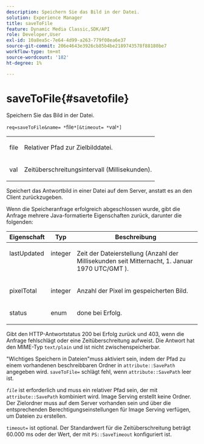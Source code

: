 ```yaml
---
description: Speichern Sie das Bild in der Datei.
solution: Experience Manager
title: saveToFile
feature: Dynamic Media Classic,SDK/API
role: Developer,User
exl-id: 10a8ea5c-7e64-4d99-a263-779f08ea6e37
source-git-commit: 206e4643e3926cb85b4be2189743578f88180be7
workflow-type: tm+mt
source-wordcount: '182'
ht-degree: 1%

---
```


# saveToFile{#savetofile}

Speichern Sie das Bild in der Datei.

`req=saveToFile&name= *`file`*[&timeout= *`val`*]`

<table id="simpletable_5674FD9655FE4CDDB0E5DC8655890A66"> 
 <tr class="strow"> 
  <td class="stentry"> <p><span class="varname"> file</span> </p> </td> 
  <td class="stentry"> <p>Relativer Pfad zur Zielbilddatei. </p></td> 
 </tr> 
 <tr class="strow"> 
  <td class="stentry"> <p><span class="varname"> val</span> </p></td> 
  <td class="stentry"> <p>Zeitüberschreitungsintervall (Millisekunden). </p></td> 
 </tr> 
</table>

Speichert das Antwortbild in einer Datei auf dem Server, anstatt es an den Client zurückzugeben.

Wenn die Speicheranfrage erfolgreich abgeschlossen wurde, gibt die Anfrage mehrere Java-formatierte Eigenschaften zurück, darunter die folgenden:

<table id="table_8BA8F75A0B7241BAB9B4359F97C21137"> 
 <thead> 
  <tr> 
   <th class="entry"> <b> Eigenschaft</b> </th> 
   <th class="entry"> <b> Typ</b> </th> 
   <th class="entry"> <b> Beschreibung</b> </th> 
  </tr> 
 </thead>
 <tbody> 
  <tr valign="top"> 
   <td> <p> <span class="codeph"> lastUpdated</span> </p> </td> 
   <td> <p> integer </p> </td> 
   <td> <p>Zeit der Dateierstellung (Anzahl der Millisekunden seit Mitternacht, 1. Januar 1970 UTC/GMT ). </p> </td> 
  </tr> 
  <tr valign="top"> 
   <td> <p> <span class="codeph"> pixelTotal</span> </p> </td> 
   <td> <p> integer </p> </td> 
   <td> <p> Anzahl der Pixel im gespeicherten Bild. </p> </td> 
  </tr> 
  <tr valign="top"> 
   <td> <p> <span class="codeph"> status</span> </p> </td> 
   <td> <p> enum </p> </td> 
   <td> <p> <span class="codeph"> done</span> bei Erfolg. </p> </td> 
  </tr> 
 </tbody> 
</table>

Gibt den HTTP-Antwortstatus 200 bei Erfolg zurück und 403, wenn die Anfrage fehlschlägt oder eine Zeitüberschreitung aufweist. Die Antwort hat den MIME-Typ `text/plain` und ist nicht zwischenspeicherbar.

&quot;Wichtiges Speichern in Dateien&quot;muss aktiviert sein, indem der Pfad zu einem vorhandenen beschreibbaren Ordner in `attribute::SavePath` angegeben wird. `saveToFile=` schlägt fehl, wenn `attribute::SavePath` leer ist.

*`file`* ist erforderlich und muss ein relativer Pfad sein, der mit `attribute::SavePath` kombiniert wird. Image Serving erstellt keine Ordner. Der Zielordner muss auf dem Server vorhanden sein und über die entsprechenden Berechtigungseinstellungen für Image Serving verfügen, um Dateien zu erstellen.

`timeout=` ist optional. Der Standardwert für die Zeitüberschreitung beträgt 60.000 ms oder der Wert, der mit `PS::SaveTimeout` konfiguriert ist.
